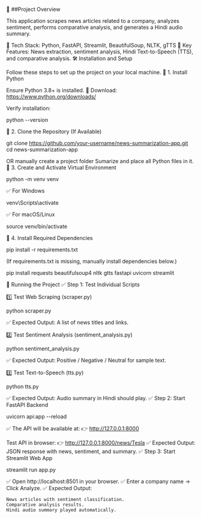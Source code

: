 📰 ##Project Overview

This application scrapes news articles related to a company, analyzes sentiment, performs comparative analysis, and generates a Hindi audio summary.

🔹 Tech Stack: Python, FastAPI, Streamlit, BeautifulSoup, NLTK, gTTS
🔹 Key Features: News extraction, sentiment analysis, Hindi Text-to-Speech (TTS), and comparative analysis.
🛠️ Installation and Setup

Follow these steps to set up the project on your local machine.
🔹 1. Install Python

Ensure Python 3.8+ is installed.
🔗 Download: https://www.python.org/downloads/

Verify installation:

python --version

🔹 2. Clone the Repository (If Available)

git clone https://github.com/your-username/news-summarization-app.git
cd news-summarization-app

OR manually create a project folder Sumarize and place all Python files in it.
🔹 3. Create and Activate Virtual Environment

python -m venv venv

✅ For Windows

venv\Scripts\activate

✅ For macOS/Linux

source venv/bin/activate

🔹 4. Install Required Dependencies

pip install -r requirements.txt

(If requirements.txt is missing, manually install dependencies below.)

pip install requests beautifulsoup4 nltk gtts fastapi uvicorn streamlit

🚀 Running the Project
✅ Step 1: Test Individual Scripts

1️⃣ Test Web Scraping (scraper.py)

python scraper.py

✅ Expected Output: A list of news titles and links.

2️⃣ Test Sentiment Analysis (sentiment_analysis.py)

python sentiment_analysis.py

✅ Expected Output: Positive / Negative / Neutral for sample text.

3️⃣ Test Text-to-Speech (tts.py)

python tts.py

✅ Expected Output: Audio summary in Hindi should play.
✅ Step 2: Start FastAPI Backend

uvicorn api:app --reload

✅ The API will be available at:
👉 http://127.0.0.1:8000

Test API in browser:
👉 http://127.0.0.1:8000/news/Tesla
✅ Expected Output: JSON response with news, sentiment, and summary.
✅ Step 3: Start Streamlit Web App

streamlit run app.py

✅ Open http://localhost:8501 in your browser.
✅ Enter a company name → Click Analyze.
✅ Expected Output:

    News articles with sentiment classification.
    Comparative analysis results.
    Hindi audio summary played automatically.

